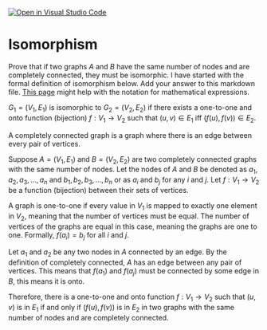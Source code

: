 [![Open in Visual Studio Code](https://classroom.github.com/assets/open-in-vscode-718a45dd9cf7e7f842a935f5ebbe5719a5e09af4491e668f4dbf3b35d5cca122.svg)](https://classroom.github.com/online_ide?assignment_repo_id=12538852&assignment_repo_type=AssignmentRepo)
# Isomorphism

Prove that if two graphs $A$ and $B$ have the same number of nodes and are
completely connected, they must be isomorphic. I have started with the formal
definition of isomorphism below. Add your answer to this markdown file. [This
page](https://docs.github.com/en/get-started/writing-on-github/working-with-advanced-formatting/writing-mathematical-expressions)
might help with the notation for mathematical expressions.

$G_1=(V_1 , E_1)$ is isomorphic to $G_2 = (V_2, E_2)$ if there exists a
one-to-one and onto function (bijection) $f: V_1 \rightarrow V_2$ such that $(u,v)
\in E_1$ iff $(f(u),f(v)) \in E_2$.

A completely connected graph is a graph where there is an edge between every pair of vertices.

Suppose $A = (V_1, E_1)$ and $B = (V_2, E_2)$ are two completely connected graphs with the same number of nodes. Let the nodes of $A$ and $B$ be denoted as $a_1, a_2, a_3, \ldots, a_n$ and $b_1, b_2, b_3, \ldots, b_n$ or as $a_i$ and $b_j$ for any $i$ and $j$. Let $f: V_1 \to V_2$ be a function (bijection) between their sets of vertices.

A graph is one-to-one if every value in $V_1$ is mapped to exactly one element in $V_2$, meaning that the number of vertices must be equal. The number of vertices of the graphs are equal in this case, meaning the graphs are one to one. Formally, $f(a_i) = b_j$ for all $i$ and $j$.

Let $a_1$ and $a_2$ be any two nodes in $A$ connected by an edge. By the definition of completely connected, $A$ has an edge between any pair of vertices. This means that $f(a_1)$ and $f(a_j)$ must be connected by some edge in $B$, this means it is onto.

Therefore, there is a one-to-one and onto function $f:V_1 \to V_2$ such that $(u,v)$ is in $E_1$ if and only if $(f(u), f(v))$ is in $E_2$ in two graphs with the same number of nodes and are completely connected.

